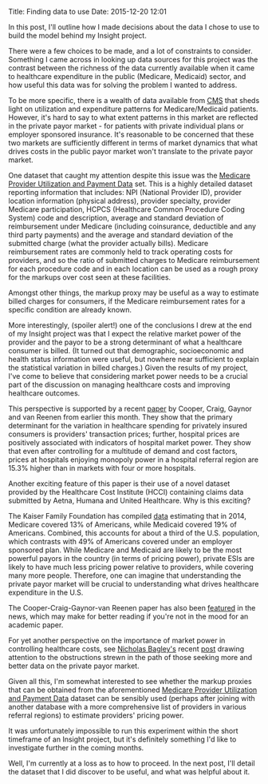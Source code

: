 Title: Finding data to use 
Date: 2015-12-20 12:01


In this post, I'll outline how I made decisions about the data I chose to use to build the model behind my Insight project.

There were a few choices to be made, and a lot of constraints to consider. Something I came across in looking up data sources for this project was the contrast between the richness of the data currently available when it came to healthcare expenditure in the public (Medicare, Medicaid) sector, and how useful this data was for solving the problem I wanted to address. 

To be more specific, there is a wealth of data available from [CMS](http://www.cms.gov/Research-Statistics-Data-and-Systems/Research-Statistics-Data-and-Systems.html) that sheds light on utilization and expenditure patterns for Medicare/Medicaid patients. However, it's hard to say to what extent patterns in this market are reflected in the private payor market - for patients with private individual plans or employer sponsored insurance. It's reasonable to be concerned that these two markets are sufficiently different in terms of market dynamics that what drives costs in the public payor market won't translate to the private payor market. 

One dataset that caught my attention despite this issue was the [Medicare Provider Utilization and Payment Data](https://www.cms.gov/Research-Statistics-Data-and-Systems/Statistics-Trends-and-Reports/Medicare-Provider-Charge-Data/index.html) set. This is a highly detailed dataset reporting information that includes: NPI (National Provider ID), provider location information (physical address), provider specialty, provider Medicare participation, HCPCS (Healthcare Common Procedure Coding System) code and description, average and standard deviation of reimbursement under Medicare (including coinsurance, deductible and any third party payments) and the average and standard deviation of the submitted charge (what the provider actually bills). Medicare reimbursement rates are commonly held to track operating costs for providers, and so the ratio of submitted charges to Medicare reimbursement for each procedure code and in each location can be used as a rough proxy for the markups over cost seen at these facilities. 

Amongst other things, the markup proxy may be useful as a way to estimate billed charges for consumers, if the Medicare reimbursement rates for a specific condition are already known.

More interestingly, (spoiler alert!) one of the conclusions I drew at the end of my Insight project was that I expect the relative market power of the provider and the payor to be a strong determinant of what a healthcare consumer is billed. (It turned out that demographic, socioeconomic and health status information were useful, but nowhere near sufficient to explain the statistical variation in billed charges.) Given the results of my project, I've come to believe that considering market power needs to be a crucial part of the discussion on managing healthcare costs and improving healthcare outcomes. 

This perspective is supported by a recent [paper](http://www.healthcarepricingproject.org/sites/default/files/pricing_variation_manuscript_0.pdf) by Cooper, Craig, Gaynor and van Reenen from earlier this month. They show that the primary determinant for the variation in healthcare spending for privately insured consumers is providers' transaction prices; further, hospital prices are positively associated with indicators of hospital market power. They show that even after controlling for a multitude of demand and cost factors, prices at hospitals enjoying monopoly power in a hospital referral region are 15.3% higher than in markets with four or more hospitals. 

Another exciting feature of this paper is their use of a novel dataset provided by the Healthcare Cost Institute (HCCI) containing claims data submitted by Aetna, Humana and United Healthcare. Why is this exciting? 

The Kaiser Family Foundation has compiled [data](http://kff.org/other/state-indicator/total-population/) estimating that in 2014, Medicare covered 13% of Americans, while Medicaid covered 19% of Americans. Combined, this accounts for about a third of the U.S. population, which contrasts with 49% of Americans covered under an employer sponsored plan. While Medicare and Medicaid are likely to be the most powerful payors in the country (in terms of pricing power), private ESIs are likely to have much less pricing power relative to providers, while covering many more people. Therefore, one can imagine that understanding the private payor market will be crucial to understanding what drives healthcare expenditure in the U.S. 

The Cooper-Craig-Gaynor-van Reenen paper has also been [featured](http://www.nytimes.com/interactive/2015/12/15/upshot/the-best-places-for-better-cheaper-health-care-arent-what-experts-thought.html?hp&action=click&pgtype=Homepage&clickSource=story-heading&module=second-column-region&region=top-news&WT.nav=top-news&_r=0) in the news, which may make for better reading if you're not in the mood for an academic paper. 

For yet another perspective on the importance of market power in controlling healthcare costs, see [Nicholas Bagley's](http://www.law.umich.edu/FacultyBio/Pages/FacultyBio.aspx?FacID=nbagley) recent [post](http://theincidentaleconomist.com/wordpress/if-prices-are-the-problem-erisa-is-not-the-solution/) drawing attention to the obstructions strewn in the path of those seeking more and better data on the private payor market.

Given all this, I'm somewhat interested to see whether the markup proxies that can be obtained from the aforementioned [Medicare Provider Utilization and Payment Data](https://www.cms.gov/Research-Statistics-Data-and-Systems/Statistics-Trends-and-Reports/Medicare-Provider-Charge-Data/index.html) dataset can be sensibly used (perhaps after joining with another database with a more comprehensive list of providers in various referral regions) to estimate providers' pricing power.

It was unfortunately impossible to run this experiment within the short timeframe of an Insight project, but it's definitely something I'd like to investigate further in the coming months.

Well, I'm currently at a loss as to how to proceed. In the next post, I'll detail the dataset that I did discover to be useful, and what was helpful about it.

